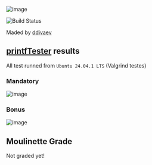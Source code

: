 ![image](https://github.com/user-attachments/assets/7ec7fbcc-72b1-4a4f-949b-1f798cdfba0a)

![Build Status](https://github.com/TuskarMA/42_libft/actions/workflows/c-cpp.yml/badge.svg)

Maded by [ddivaev](https://profile.intra.42.fr/users/ddivaev)

## [printfTester](https://github.com/Tripouille/printfTester) results
All test runned from `Ubuntu 24.04.1 LTS` (Valgrind testes)
### Mandatory
![image](https://github.com/user-attachments/assets/8163d8e5-64f6-4929-b830-bd812d414d16)

### Bonus
![image](https://github.com/user-attachments/assets/60143914-24dd-4dd3-8c69-8f0bd031efc7)

## Moulinette Grade
Not graded yet! 

